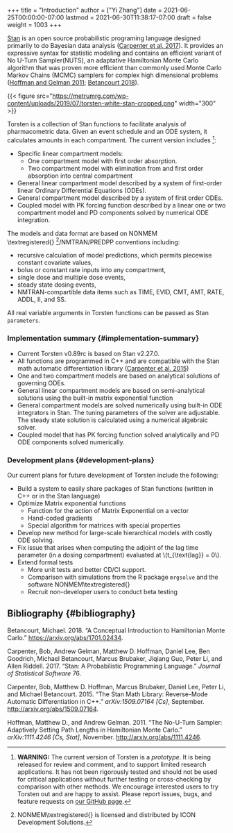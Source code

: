 +++
title = "Introduction"
author = ["Yi Zhang"]
date = 2021-06-25T00:00:00-07:00
lastmod = 2021-06-30T11:38:17-07:00
draft = false
weight = 1003
+++

[Stan](https://mc-stan.org/) is an open source probabilistic programing language designed
primarily to do Bayesian data analysis
([Carpenter et al. 2017](#org6a2c80d)). It provides an expressive syntax for statistic
modeling and contains an efficient variant of No U-Turn
Sampler(NUTS), an adaptative Hamiltonian Monte Carlo
algorithm that was proven more efficient than commonly used Monte Carlo Markov Chains
(MCMC) samplers for complex high dimensional problems ([Hoffman and Gelman 2011](#org554748e); [Betancourt 2018](#org8783428)).

{{< figure src="https://metrumrg.com/wp-content/uploads/2019/07/torsten-white-stan-cropped.png" width="300" >}}

Torsten is a collection of Stan functions to facilitate analysis of
pharmacometric data. Given an event schedule and an ODE system, it calculates amounts
in each compartment. The current version includes&nbsp;[^fn:1]:

-   Specific linear compartment models:
    -   One compartment model with first order absorption.
    -   Two compartment model with elimination from and first order absorption into central compartment
-   General linear compartment model described by a system of first-order <span class="underline">linear</span> Ordinary Differential Equations (ODEs).
-   General compartment model described by a system of first order ODEs.
-   Coupled model with PK forcing function described by a linear one or two compartment model and PD components solved by numerical ODE integration.

The models and data format are based on
NONMEM \textregistered{}&nbsp;[^fn:2]/NMTRAN/PREDPP
conventions including:

-   recursive calculation of model predictions, which permits piecewise constant covariate values,
-   bolus or constant rate inputs into any compartment,
-   single dose and multiple dose events,
-   steady state dosing events,
-   NMTRAN-compartible data items such as TIME, EVID, CMT, AMT, RATE, ADDL, II, and SS.

All real variable arguments in Torsten functions can be passed as Stan `parameters`.


### Implementation summary {#implementation-summary}

-   Current Torsten v0.89rc is based on Stan v2.27.0.
-   All functions are programmed in C++ and are compatible
    with the Stan math automatic differentiation library ([Carpenter et al. 2015](#org35e7498))
-   One and two compartment models are based on analytical solutions of governing ODEs.
-   General linear compartment models are based on semi-analytical solutions using the built-in matrix exponential function
-   General compartment models are solved numerically using built-in ODE integrators in Stan. The tuning parameters of the solver are adjustable. The steady state solution is calculated using a numerical algebraic solver.
-   Coupled model that has PK forcing function solved analytically and PD ODE components solved numerically.


### Development plans {#development-plans}

Our current plans for future development of Torsten include the
following:

-   Build a system to easily share packages of Stan functions
    (written in C++ or in the Stan language)
-   Optimize Matrix exponential functions
    -   Function for the action of Matrix Exponential on a vector
    -   Hand-coded gradients
    -   Special algorithm for matrices with special properties
-   Develop new method for large-scale hierarchical models with costly
    ODE solving.
-   Fix issue that arises when computing the adjoint of the lag time
    parameter (in a dosing compartment) evaluated at \\(t\_{\text{lag}} = 0\\).
-   Extend formal tests
    -   More unit tests and better CD/CI support.
    -   Comparison with simulations from the R package
        `mrgsolve` and the software NONMEM\textregistered{}
    -   Recruit non-developer users to conduct beta testing


## Bibliography {#bibliography}

<a id="org8783428"></a>Betancourt, Michael. 2018. “A Conceptual Introduction to Hamiltonian Monte Carlo.” <https://arxiv.org/abs/1701.02434>.

<a id="org6a2c80d"></a>Carpenter, Bob, Andrew Gelman, Matthew D. Hoffman, Daniel Lee, Ben Goodrich, Michael Betancourt, Marcus Brubaker, Jiqiang Guo, Peter Li, and Allen Riddell. 2017. “Stan: A Probabilistic Programming Language.” _Journal of Statistical Software_ 76.

<a id="org35e7498"></a>Carpenter, Bob, Matthew D. Hoffman, Marcus Brubaker, Daniel Lee, Peter Li, and Michael Betancourt. 2015. “The Stan Math Library: Reverse-Mode Automatic Differentiation in C++.” _arXiv:1509.07164 [Cs]_, September. <http://arxiv.org/abs/1509.07164>.

<a id="org554748e"></a>Hoffman, Matthew D., and Andrew Gelman. 2011. “The No-U-Turn Sampler: Adaptively Setting Path Lengths in Hamiltonian Monte Carlo.” _arXiv:1111.4246 [Cs, Stat]_, November. <http://arxiv.org/abs/1111.4246>.

[^fn:1]: **WARNING:** The current version of Torsten is a _prototype_. It is being released for review and comment, and to support limited research applications. It has not been rigorously tested and should not be used for critical applications without further testing or cross-checking by comparison with other methods. We encourage interested users to try Torsten out and are happy to assist. Please report issues, bugs, and feature requests on [our GitHub page](https://github.com/metrumresearchgroup/stan).
[^fn:2]: NONMEM\textregistered{} is licensed and distributed by ICON Development Solutions.
